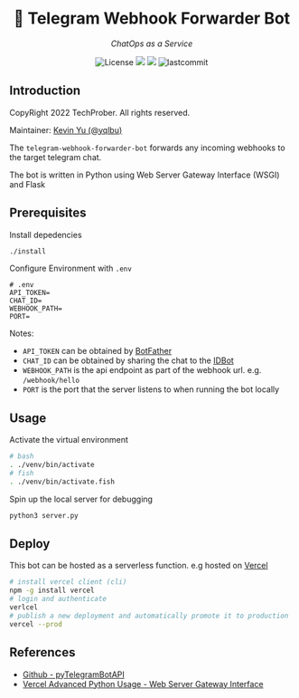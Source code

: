 <h1 align="center">💬 Telegram Webhook Forwarder Bot</h1>
<p align="center">
    <em>ChatOps as a Service</em>
</p>

<p align="center">
    <img src="https://img.shields.io/github/license/TechProber/ci-bot?color=critical" alt="License"/>
    <img src="https://hits.seeyoufarm.com/api/count/incr/badge.svg?url=https%3A%2F%2Fgithub.com%2Ftechprober%2Ftelegram-webhook-forwarder-bot&count_bg=%238032AA&title_bg=%23555555&icon=&icon_color=%23E7E7E7&title=hits&edge_flat=false"/>
    <img src="https://custom-icon-badges.herokuapp.com/github/issues-pr-closed/techprober/telegram-webhook-forwarder-bot?color=purple&logo=git-pull-request&logoColor=white"/>
    <img src="https://img.shields.io/github/last-commit/techprober/telegram-webhook-forwarder-bot" alt="lastcommit"/>
</p>

## Introduction

CopyRight 2022 TechProber. All rights reserved.

Maintainer: [ Kevin Yu (@yqlbu) ](https://github.com/yqlbu)

The `telegram-webhook-forwarder-bot` forwards any incoming webhooks to the target telegram chat.

The bot is written in Python using Web Server Gateway Interface (WSGI) and Flask

## Prerequisites

Install depedencies

```bash
./install
```

Configure Environment with `.env`

```
# .env
API_TOKEN=
CHAT_ID=
WEBHOOK_PATH=
PORT=
```

Notes:

- `API_TOKEN` can be obtained by [BotFather](https://t.me/botfather?start=botostore)
- `CHAT_ID` can be obtained by sharing the chat to the [IDBot](https://t.me/username_to_id_bot?start=botostore)
- `WEBHOOK_PATH` is the api endpoint as part of the webhook url. e.g. `/webhook/hello`
- `PORT` is the port that the server listens to when running the bot locally

## Usage

Activate the virtual environment

```bash
# bash
. ./venv/bin/activate
# fish
. ./venv/bin/activate.fish
```

Spin up the local server for debugging

```bash
python3 server.py
```

## Deploy

This bot can be hosted as a serverless function. e.g hosted on [Vercel](https://vercel.com/)

```bash
# install vercel client (cli)
npm -g install vercel
# login and authenticate
verlcel
# publish a new deployment and automatically promote it to production
vercel --prod
```

## References

- [Github - pyTelegramBotAPI](https://github.com/eternnoir/pyTelegramBotAPI)
- [Vercel Advanced Python Usage - Web Server Gateway Interface](https://vercel.com/docs/runtimes#advanced-usage/advanced-python-usage/web-server-gateway-interface)

